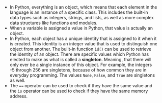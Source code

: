 - In Python, everything is an object, which means that each element in the language is an instance of a specific class. This includes the built-in data
types such as integers, strings, and lists, as well as more complex data structures like functions and modules.
- When a variable is assigned a value in Python, that value is actually an object.
- In Python, each object has a unique identity that is assigned to it when it is created. This identity is an integer value that is used to distinguish one
object from another. The built-in function `id()` can be used to retrieve the identity of an object.
There are specific values which Python has elected to make as what is called a **singleton**. Meaning, that there will only ever be a single instance
of this object. For example, the integers -5 through 256 are singletons, because of how common they are in everyday programming. The values `None`, `False`, and `True` are singletons as well.
- The `==` operator can be used to check if they have the same value and the `is` operator can be used to check if they have the same memory address.